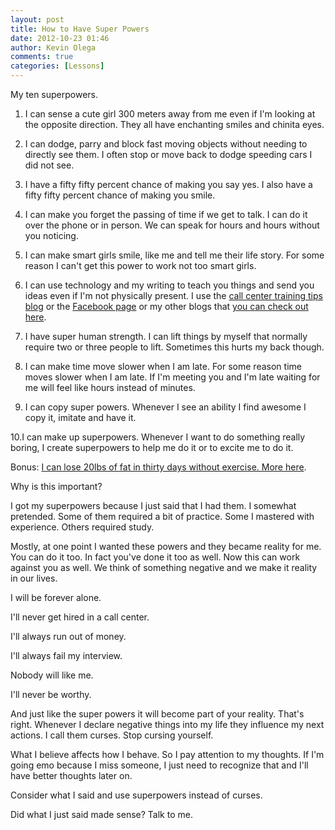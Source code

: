 ```yaml
---
layout: post
title: How to Have Super Powers
date: 2012-10-23 01:46
author: Kevin Olega
comments: true
categories: [Lessons]
---
```

My ten superpowers.

1.  I can sense a cute girl 300 meters away from me even if I'm looking at the opposite direction. They all have enchanting smiles and chinita eyes.
2.  I can dodge, parry and block fast moving objects without needing to directly see them. I often stop or move back to dodge speeding cars I did not see.

3.  I have a fifty fifty percent chance of making you say yes. I also have a fifty fifty percent chance of making you smile.

4.  I can make you forget the passing of time if we get to talk. I can do it over the phone or in person. We can speak for hours and hours without you noticing.

5.  I can make smart girls smile, like me and tell me their life story. For some reason I can't get this power to work not too smart girls.

6.  I can use technology and my writing to teach you things and send you ideas even if I'm not physically present. I use the [call center training tips blog](http://callcentertrainingtips.com) or the [Facebook page](http://www.facebook.com/pages/Call-Center-Training-Tips/449507911746386) or my other blogs that [you can check out here](http://kevinolega.com).

7.  I have super human strength. I can lift things by myself that normally require two or three people to lift. Sometimes this hurts my back though.

8.  I can make time move slower when I am late. For some reason time moves slower when I am late. If I'm meeting you and I'm late waiting for me will feel like hours instead of minutes.

9.  I can copy super powers. Whenever I see an ability I find awesome I copy it, imitate and have it.

10.I can make up superpowers. Whenever I want to do something really boring, I create superpowers to help me do it or to excite me to do it.

Bonus: [I can lose 20lbs of fat in thirty days without exercise. More here](http://kevinolega.com/how-i-lost-20-plus-pounds-of-fat-in-thirty-days-without-exercise-warning-contains-nudity-and-too-much-information/).

Why is this important?

I got my superpowers because I just said that I had them. I somewhat pretended. Some of them required a bit of practice. Some I mastered with experience. Others required study.

Mostly, at one point I wanted these powers and they became reality for me. You can do it too. In fact you've done it too as well. Now this can work against you as well. We think of something negative and we make it reality in our lives.

I will be forever alone.

I'll never get hired in a call center.

I'll always  run out of money.

I'll always fail my interview.

Nobody will like me.

I'll never be worthy.

And just like the super powers it will become part of your reality. That's right. Whenever I declare negative things into my life they influence my next actions. I call them curses. Stop cursing yourself.

What I believe affects how I behave. So I pay attention to my thoughts. If I'm going emo because I miss someone, I just need to recognize that and I'll have better thoughts later on.

Consider what I said and use superpowers instead of curses.

Did what I just said made sense? Talk to me.

